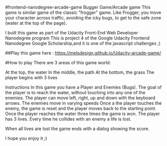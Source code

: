 
#frontend-nanodegree-arcade-game
Bugger Game/Arcade game
This game is similar game of the classic "frogger" game. Like Frogger, you move your character across traffic, avoiding the icky bugs, to get to the safe zone (water at the top of the page).

I built this game as part of the Udacity Front-End Web Developer Nanodegree program
This is project 4 of the Google Udacity Frontend Nanodegree Google Scholarship,and it is one of the javascript challenges ;)

##Play this game here : https://melsdesign.github.io/Udacity-arcade-game/

#How to play
There are 3 areas of this game world:

At the top, the water
In the middle, the path
At the bottom, the grass
The player begins with 3 lives

Instructions
In this game you have a Player and Enemies (Bugs). 
The goal of the player is to reach the water, without touching into any one of the enemies. 
The player can move left, right, up and down with the keyboard arrows. 
The enemies move in varying speeds 
Once a the player touches the  enemy, the game is reset and the player moves back to the starting point. 
Once the player reaches the water three times the game is won.
The player has 3 lives. Every time he collides with an enemy a life is lost.

When all lives are lost the game ends with a dialog showing the score.

I hope you enjoy it ;)
